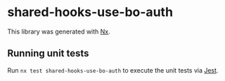 # shared-hooks-use-bo-auth

This library was generated with [Nx](https://nx.dev).

## Running unit tests

Run `nx test shared-hooks-use-bo-auth` to execute the unit tests via [Jest](https://jestjs.io).
